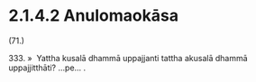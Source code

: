 # 2.1.4.2 Anulomaokāsa

(71.)

333\. »  Yattha kusalā dhammā uppajjanti tattha akusalā dhammā uppajjitthāti? …pe… .
